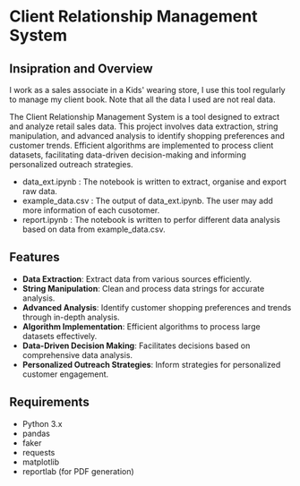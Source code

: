 # Client Relationship Management System

## Insipration and Overview
I work as a sales associate in a Kids' wearing store, I use this tool regularly to manage my client book. Note that all the data I used are not real data.

The Client Relationship Management System is a tool designed to extract and analyze retail sales data. This project involves data extraction, string manipulation, and advanced analysis to identify shopping preferences and customer trends. Efficient algorithms are implemented to process client datasets, facilitating data-driven decision-making and informing personalized outreach strategies.

- data_ext.ipynb : The notebook is written to extract, organise and export raw data.
- example_data.csv : The output of data_ext.ipynb. The user may add more information of each cusotomer.
- report.ipynb : The notebook is written to perfor different data analysis based on data from example_data.csv.

## Features
- **Data Extraction**: Extract data from various sources efficiently.
- **String Manipulation**: Clean and process data strings for accurate analysis.
- **Advanced Analysis**: Identify customer shopping preferences and trends through in-depth analysis.
- **Algorithm Implementation**: Efficient algorithms to process large datasets effectively.
- **Data-Driven Decision Making**: Facilitates decisions based on comprehensive data analysis.
- **Personalized Outreach Strategies**: Inform strategies for personalized customer engagement.

## Requirements
- Python 3.x
- pandas
- faker
- requests
- matplotlib
- reportlab (for PDF generation)

